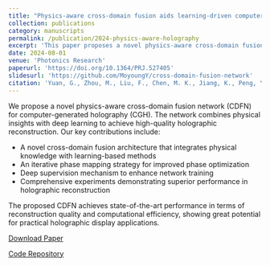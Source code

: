 ```yaml
---
title: "Physics-aware cross-domain fusion aids learning-driven computer-generated holography"
collection: publications
category: manuscripts
permalink: /publication/2024-physics-aware-holography
excerpt: 'This paper proposes a novel physics-aware cross-domain fusion network (CDFN) for computer-generated holography (CGH), combining physical insights with deep learning to achieve high-quality holographic reconstruction.'
date: 2024-08-01
venue: 'Photonics Research'
paperurl: 'https://doi.org/10.1364/PRJ.527405'
slidesurl: 'https://github.com/MoyoungY/cross-domain-fusion-network'
citation: 'Yuan, G., Zhou, M., Liu, F., Chen, M. K., Jiang, K., Peng, Y., & Geng, Z. (2024). &quot;Physics-aware cross-domain fusion aids learning-driven computer-generated holography.&quot; <i>Photonics Research</i>, 12(12), 2747-2756.'
---
```


We propose a novel physics-aware cross-domain fusion network (CDFN) for computer-generated holography (CGH). The network combines physical insights with deep learning to achieve high-quality holographic reconstruction. Our key contributions include:

* A novel cross-domain fusion architecture that integrates physical knowledge with learning-based methods
* An iterative phase mapping strategy for improved phase optimization
* Deep supervision mechanism to enhance network training
* Comprehensive experiments demonstrating superior performance in holographic reconstruction

The proposed CDFN achieves state-of-the-art performance in terms of reconstruction quality and computational efficiency, showing great potential for practical holographic display applications.

[Download Paper](https://doi.org/10.1364/PRJ.527405)

[Code Repository](https://github.com/MoyoungY/cross-domain-fusion-network) 